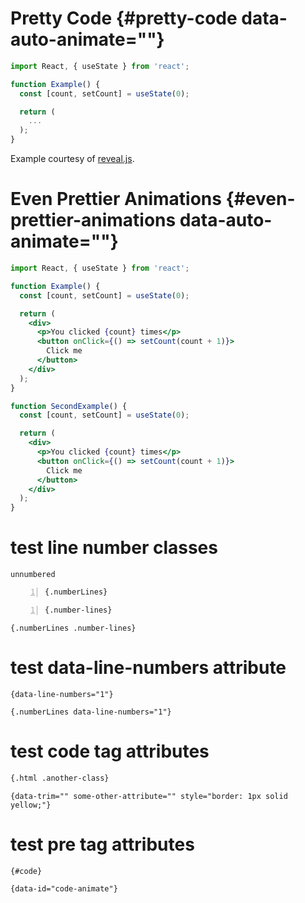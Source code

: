 # Pretty Code {#pretty-code data-auto-animate=""}

``` {.jsx .numberLines data-id="code-animation"}
import React, { useState } from 'react';

function Example() {
  const [count, setCount] = useState(0);

  return (
    ...
  );
}
```

Example courtesy of [reveal.js](https://revealjs.com/#/4).

# Even Prettier Animations {#even-prettier-animations data-auto-animate=""}

``` {.jsx data-line-numbers="|4,8-11|17|22-24" data-id="code-animation"}
import React, { useState } from 'react';

function Example() {
  const [count, setCount] = useState(0);

  return (
    <div>
      <p>You clicked {count} times</p>
      <button onClick={() => setCount(count + 1)}>
        Click me
      </button>
    </div>
  );
}

function SecondExample() {
  const [count, setCount] = useState(0);

  return (
    <div>
      <p>You clicked {count} times</p>
      <button onClick={() => setCount(count + 1)}>
        Click me
      </button>
    </div>
  );
}
```

# test line number classes

    unnumbered

``` numberLines
{.numberLines}
```

``` number-lines
{.number-lines}
```

``` {.numberLines .number-lines}
{.numberLines .number-lines}
```

# test data-line-numbers attribute

``` {data-line-numbers="1"}
{data-line-numbers="1"}
```

``` {.numberLines data-line-numbers="1"}
{.numberLines data-line-numbers="1"}
```

# test code tag attributes

``` {.html .another-class}
{.html .another-class}
```

``` {data-trim="" some-other-attribute="" style="border: 1px solid yellow;"}
{data-trim="" some-other-attribute="" style="border: 1px solid yellow;"}
```

# test pre tag attributes

``` {#code}
{#code}
```

``` {data-id="code-animate"}
{data-id="code-animate"}
```
